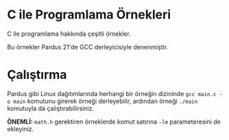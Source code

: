 # C ile Programlama Örnekleri
C ile programlama hakkında çeşitli örnekler.

Bu örnekler Pardus 21'de GCC derleyicisiyle denenmiştir.

# Çalıştırma
Pardus gibi Linux dağıtımlarında herhangi bir örneğin dizininde
`gcc main.c -o main` komutunu girerek örneği derleyebilir,
ardından örneği `./main` komutuyla da çalıştırabilirsiniz.

**ÖNEMLİ:** `math.h` gerektiren örneklerde komut satırına
`-lm` parameteresini de ekleyiniz.
